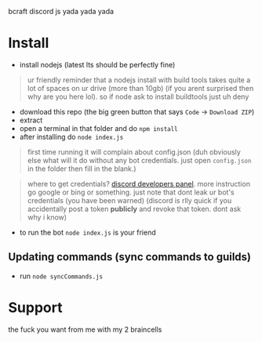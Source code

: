bcraft discord js yada yada yada

# Install
- install nodejs (latest lts should be perfectly fine)
> ur friendly reminder that a nodejs install with build tools takes quite a lot of spaces on ur drive (more than 10gb) (if you arent surprised then why are you here lol). so if node ask to install buildtools just uh deny
- download this repo (the big green button that says `Code` -> `Download ZIP`)
- extract
- open a terminal in that folder and do `npm install`
- after installing do `node index.js`
> first time running it will complain about config.json (duh obviously else what will it do without any bot credentials. just open `config.json` in the folder then fill in the blank.)

> where to get credentials? [discord developers panel](https://discord.com/developers/application). more instruction go google or bing or something. just note that dont leak ur bot's credentials (you have been warned) (discord is rlly quick if you accidentally post a token **publicly** and revoke that token. dont ask why i know)
- to run the bot `node index.js` is your friend

## Updating commands (sync commands to guilds)
- run `node syncCommands.js`

# Support
the fuck you want from me with my 2 braincells